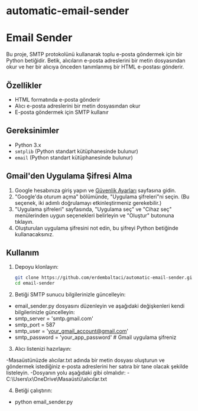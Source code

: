 # automatic-email-sender

# Email Sender

Bu proje, SMTP protokolünü kullanarak toplu e-posta göndermek için bir Python betiğidir. Betik, alıcıların e-posta adreslerini bir metin dosyasından okur ve her bir alıcıya önceden tanımlanmış bir HTML e-postası gönderir.

## Özellikler

- HTML formatında e-posta gönderir
- Alıcı e-posta adreslerini bir metin dosyasından okur
- E-posta göndermek için SMTP kullanır

## Gereksinimler

- Python 3.x
- `smtplib` (Python standart kütüphanesinde bulunur)
- `email` (Python standart kütüphanesinde bulunur)

## Gmail'den Uygulama Şifresi Alma

1. Google hesabınıza giriş yapın ve [Güvenlik Ayarları](https://myaccount.google.com/security) sayfasına gidin.
2. "Google'da oturum açma" bölümünde, "Uygulama şifreleri"ni seçin. (Bu seçenek, iki adımlı doğrulamayı etkinleştirmeniz gerekebilir.)
3. "Uygulama şifreleri" sayfasında, "Uygulama seç" ve "Cihaz seç" menülerinden uygun seçenekleri belirleyin ve "Oluştur" butonuna tıklayın.
4. Oluşturulan uygulama şifresini not edin, bu şifreyi Python betiğinde kullanacaksınız.

## Kullanım

1. Depoyu klonlayın:

   ```bash
   git clone https://github.com/erdembaltaci/automatic-email-sender.git
   cd email-sender
   
2. Betiği SMTP sunucu bilgilerinizle güncelleyin:
 - email_sender.py dosyasını düzenleyin ve aşağıdaki değişkenleri kendi bilgilerinizle güncelleyin:
 - smtp_server = 'smtp.gmail.com'
 - smtp_port = 587
 - smtp_user = 'your_gmail_account@gmail.com'
 - smtp_password = 'your_app_password'  # Gmail uygulama şifreniz


3. Alıcı listenizi hazırlayın:

  -Masaüstünüzde alıcılar.txt adında bir metin dosyası oluşturun ve göndermek istediğiniz e-posta adreslerini her satıra bir tane olacak şekilde listeleyin.
  -Dosyanın yolu aşağıdaki gibi olmalıdır:
  -C:\\Users\\x\\OneDrive\\Masaüstü\\alıcılar.txt


4. Betiği çalıştırın:
  - python email_sender.py
